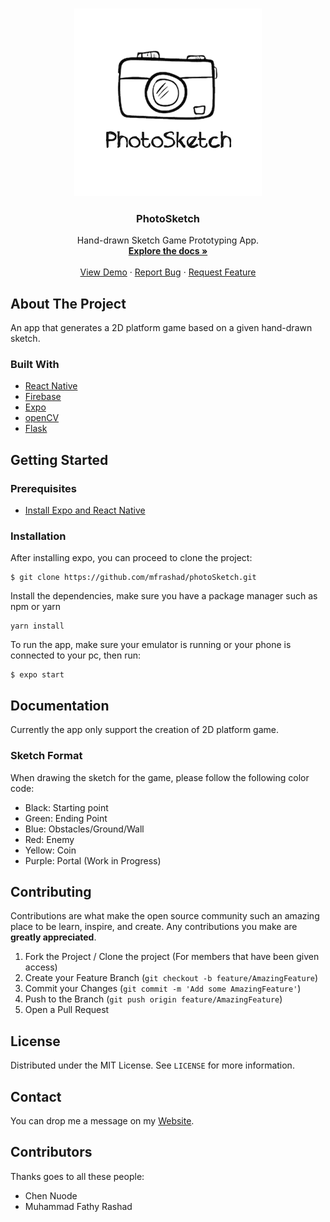 <br />
<p align="center">
  <a href="https://github.com/mfrashad/photoSketch">
    <img src="/assets/images/photosketch-logo.png" alt="Logo" width="300">
  </a>

  <h3 align="center">PhotoSketch</h3>

  <p align="center">
    Hand-drawn Sketch Game Prototyping App.
    <br />
    <a href="https://github.com/mfrashad/photoSketch"><strong>Explore the docs »</strong></a>
    <br />
    <br />
    <a href="https://exp.host/@mfrashad/photoSketch">View Demo</a>
    ·
    <a href="https://github.com/mfrashad/photoSketch/issues">Report Bug</a>
    ·
    <a href="https://github.com/mfrashad/photoSketch/issues">Request Feature</a>
  </p>
</p>


<!-- ABOUT THE PROJECT -->
## About The Project

An app that generates a 2D platform game based on a given hand-drawn sketch.

### Built With

* [React Native](https://facebook.github.io/react-native/)
* [Firebase](https://firebase.google.com/)
* [Expo](https://expo.io/)
* [openCV](https://opencv.org/)
* [Flask](https://github.com/pallets/flask)

<!-- GETTING STARTED -->
## Getting Started

### Prerequisites

- [Install Expo and React Native](https://facebook.github.io/react-native/docs/getting-started)



### Installation

After installing expo, you can proceed to clone the project:
```
$ git clone https://github.com/mfrashad/photoSketch.git
```
Install the dependencies, make sure you have a package manager such as npm or yarn
```
yarn install
```

To run the app, make sure your emulator is running or your phone is connected to your pc, then run:
```
$ expo start
```


<!-- USAGE EXAMPLES -->
## Documentation

Currently the app only support the creation of 2D platform game.

### Sketch Format

When drawing the sketch for the game, please follow the following color code:

- Black: Starting point
- Green: Ending Point
- Blue: Obstacles/Ground/Wall
- Red: Enemy
- Yellow: Coin
- Purple: Portal (Work in Progress)

<!-- CONTRIBUTING -->
## Contributing

Contributions are what make the open source community such an amazing place to be learn, inspire, and create. Any contributions you make are **greatly appreciated**.

1. Fork the Project / Clone the project (For members that have been given access)
2. Create your Feature Branch (`git checkout -b feature/AmazingFeature`)
3. Commit your Changes (`git commit -m 'Add some AmazingFeature'`)
4. Push to the Branch (`git push origin feature/AmazingFeature`)
5. Open a Pull Request



<!-- LICENSE -->
## License

Distributed under the MIT License. See `LICENSE` for more information.



<!-- CONTACT -->
## Contact

You can drop me a message on my [Website](https://www.mfrashad.com/).




<!-- ACKNOWLEDGEMENTS -->
## Contributors
Thanks goes to all these people:
- Chen Nuode
- Muhammad Fathy Rashad